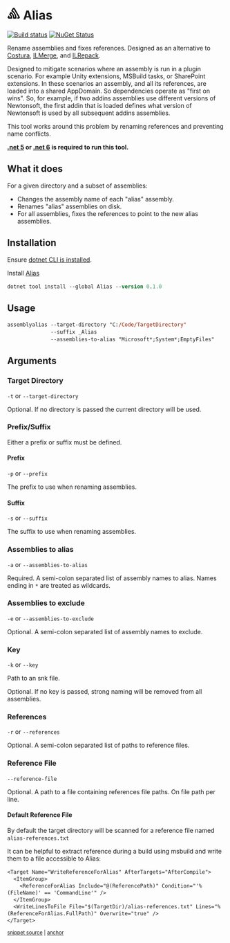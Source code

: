 # <img src='/src/icon.png' height='30px'> Alias

[![Build status](https://ci.appveyor.com/api/projects/status/s3agb6fiax7pgwls/branch/master?svg=true)](https://ci.appveyor.com/project/SimonCropp/Alias)
[![NuGet Status](https://img.shields.io/nuget/v/Alias.svg)](https://www.nuget.org/packages/Alias/)

Rename assemblies and fixes references. Designed as an alternative to [Costura](https://github.com/Fody/Costura), [ILMerge](https://github.com/dotnet/ILMerge), and [ILRepack](https://github.com/gluck/il-repack).

Designed to mitigate scenarios where an assembly is run in a plugin scenario. For example Unity extensions, MSBuild tasks, or SharePoint extensions.
In these scenarios an assembly, and all its references, are loaded into a shared AppDomain. So dependencies operate as "first on wins".
So, for example, if two addins assemblies use different versions of Newtonsoft, the first addin that is loaded defines what version of Newtonsoft is used by all subsequent addins assemblies.

This tool works around this problem by renaming references and preventing name conflicts.

**[.net 5](https://dotnet.microsoft.com/download/dotnet/5.0) or [.net 6](https://dotnet.microsoft.com/download/dotnet/6.0) is required to run this tool.**


## What it does

For a given directory and a subset of assemblies:

 * Changes the assembly name of each "alias" assembly.
 * Renames "alias" assemblies on disk.
 * For all assemblies, fixes the references to point to the new alias assemblies.


## Installation

Ensure [dotnet CLI is installed](https://docs.microsoft.com/en-us/dotnet/core/tools/).

Install [Alias](https://nuget.org/packages/Alias/)

```ps
dotnet tool install --global Alias --version 0.1.0
```


## Usage

```ps
assemblyalias --target-directory "C:/Code/TargetDirectory"
              --suffix _Alias
              --assemblies-to-alias "Microsoft*;System*;EmptyFiles"
```


## Arguments


### Target Directory

`-t` or `--target-directory`

Optional. If no directory is passed the current directory will be used.


### Prefix/Suffix

Either a prefix or suffix must be defined.


#### Prefix

`-p` or `--prefix`

The prefix to use when renaming assemblies.


#### Suffix

`-s` or `--suffix`

The suffix to use when renaming assemblies.


### Assemblies to alias

`-a` or `--assemblies-to-alias`

Required. A semi-colon separated list of assembly names to alias. Names ending in `*` are treated as wildcards.


### Assemblies to exclude

`-e` or `--assemblies-to-exclude`

Optional. A semi-colon separated list of assembly names to exclude.


### Key

`-k` or `--key`

Path to an snk file. 

Optional. If no key is passed, strong naming will be removed from all assemblies.


### References

`-r` or `--references`

Optional. A semi-colon separated list of paths to reference files.


### Reference File

`--reference-file`

Optional. A path to a file containing references file paths. On file path per line.


#### Default Reference File

By default the target directory will be scanned for a reference file named `alias-references.txt`

It can be helpful to extract reference during a build using msbuild and write them to a file accessible to Alias:

<!-- snippet: WriteReferenceForAlias -->
<a id='snippet-writereferenceforalias'></a>
```csproj
<Target Name="WriteReferenceForAlias" AfterTargets="AfterCompile">
  <ItemGroup>
    <ReferenceForAlias Include="@(ReferencePath)" Condition="'%(FileName)' == 'CommandLine'" />
  </ItemGroup>
  <WriteLinesToFile File="$(TargetDir)/alias-references.txt" Lines="%(ReferenceForAlias.FullPath)" Overwrite="true" />
</Target>
```
<sup><a href='/src/SampleApp/SampleApp.csproj#L20-L27' title='Snippet source file'>snippet source</a> | <a href='#snippet-writereferenceforalias' title='Start of snippet'>anchor</a></sup>
<!-- endSnippet -->

